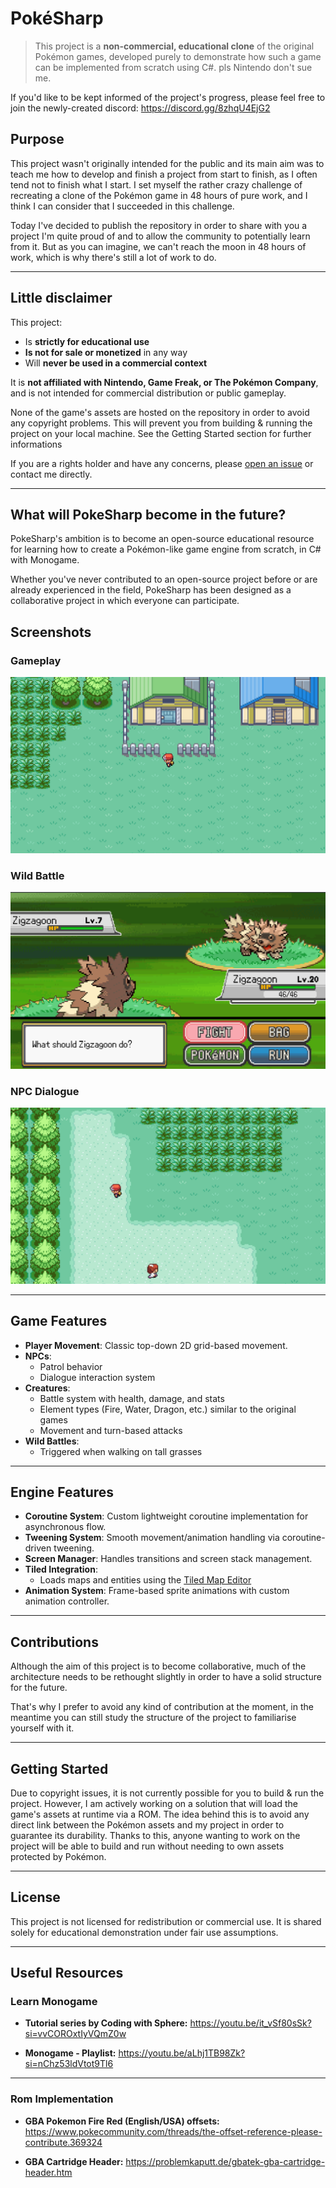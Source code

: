 # PokéSharp

> This project is a **non-commercial, educational clone** of the original Pokémon games, developed purely to demonstrate how such a game can be implemented from scratch using C#. pls Nintendo don't sue me.

If you'd like to be kept informed of the project's progress, please feel free to join the newly-created discord: https://discord.gg/8zhqU4EjG2

## Purpose

This project wasn't originally intended for the public and its main aim was to teach me how to develop and finish a project from start to finish, as I often tend not to finish what I start. I set myself the rather crazy challenge of recreating a clone of the Pokémon game in 48 hours of pure work, and I think I can consider that I succeeded in this challenge.

Today I've decided to publish the repository in order to share with you a project I'm quite proud of and to allow the community to potentially learn from it. But as you can imagine, we can't reach the moon in 48 hours of work, which is why there's still a lot of work to do.

---

## Little disclaimer

This project:

- Is **strictly for educational use**
- **Is not for sale or monetized** in any way
- Will **never be used in a commercial context**

It is **not affiliated with Nintendo, Game Freak, or The Pokémon Company**, and is not intended for commercial distribution or public gameplay.

None of the game's assets are hosted on the repository in order to avoid any copyright problems. This will prevent you from building & running the project on your local machine. See the Getting Started section for further informations

If you are a rights holder and have any concerns, please [open an issue](https://github.com/) or contact me directly.

---

## What will PokeSharp become in the future?

PokeSharp's ambition is to become an open-source educational resource for learning how to create a Pokémon-like game engine from scratch, in C# with Monogame.

Whether you've never contributed to an open-source project before or are already experienced in the field, PokeSharp has been designed as a collaborative project in which everyone can participate.

## Screenshots

### Gameplay

![Player walking in zone](assets/overworld.png)

### Wild Battle

![Wild battle system](assets/battle.png)

### NPC Dialogue

![NPC system with patrol and interaction](assets/npcs.png)

---

## Game Features

- **Player Movement**: Classic top-down 2D grid-based movement.
- **NPCs**:
  - Patrol behavior
  - Dialogue interaction system
- **Creatures**:
  - Battle system with health, damage, and stats
  - Element types (Fire, Water, Dragon, etc.) similar to the original games
  - Movement and turn-based attacks
- **Wild Battles**:
  - Triggered when walking on tall grasses

---

## Engine Features

- **Coroutine System**: Custom lightweight coroutine implementation for asynchronous flow.
- **Tweening System**: Smooth movement/animation handling via coroutine-driven tweening.
- **Screen Manager**: Handles transitions and screen stack management.
- **Tiled Integration**:
  - Loads maps and entities using the [Tiled Map Editor](https://www.mapeditor.org/)
- **Animation System**: Frame-based sprite animations with custom animation controller.

---

## Contributions

Although the aim of this project is to become collaborative, much of the architecture needs to be rethought slightly in order to have a solid structure for the future.

That's why I prefer to avoid any kind of contribution at the moment, in the meantime you can still study the structure of the project to familiarise yourself with it.

---

## Getting Started

Due to copyright issues, it is not currently possible for you to build & run the project. However, I am actively working on a solution that will load the game's assets at runtime via a ROM. The idea behind this is to avoid any direct link between the Pokémon assets and my project in order to guarantee its durability. Thanks to this, anyone wanting to work on the project will be able to build and run without needing to own assets protected by Pokémon.

---

## License

This project is not licensed for redistribution or commercial use. It is shared solely for educational demonstration under fair use assumptions.

---

## Useful Resources

### Learn Monogame
- **Tutorial series by Coding with Sphere:** https://youtu.be/it_vSf80sSk?si=vvCOROxtIyVQmZ0w

- **Monogame - Playlist:** https://youtu.be/aLhj1TB98Zk?si=nChz53ldVtot9Tl6

---

### Rom Implementation
- **GBA Pokemon Fire Red (English/USA) offsets:** https://www.pokecommunity.com/threads/the-offset-reference-please-contribute.369324

- **GBA Cartridge Header:** https://problemkaputt.de/gbatek-gba-cartridge-header.htm